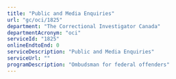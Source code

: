 ```yaml
---
title: "Public and Media Enquiries"
url: "gc/oci/1825"
department: "The Correctional Investigator Canada"
departmentAcronym: "oci"
serviceId: "1825"
onlineEndtoEnd: 0
serviceDescription: "Public and Media Enquiries"
serviceUrl: ""
programDescription: "Ombudsman for federal offenders"
---
```

